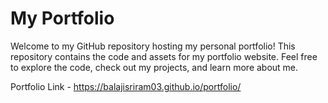 # My Portfolio
Welcome to my GitHub repository hosting my personal portfolio! This repository contains the code and assets for my portfolio website. Feel free to explore the code, check out my projects, and learn more about me.

Portfolio Link - https://balajisriram03.github.io/portfolio/
